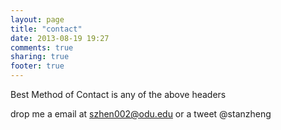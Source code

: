 ```yaml
---
layout: page
title: "contact"
date: 2013-08-19 19:27
comments: true
sharing: true
footer: true
---
```



Best Method of Contact is any of the above headers

drop me a email at szhen002@odu.edu or a tweet @stanzheng